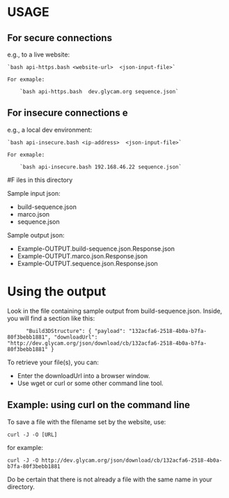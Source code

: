 # USAGE

## For secure connections 
e.g., to a live website:

	`bash api-https.bash <website-url>  <json-input-file>`

	For exmaple:

		`bash api-https.bash  dev.glycam.org sequence.json`

## For insecure connections e
e.g., a local dev environment:

	`bash api-insecure.bash <ip-address>  <json-input-file>`

	For exmaple:

		`bash api-insecure.bash 192.168.46.22 sequence.json`

#F iles in this directory

Sample input json:

* build-sequence.json
* marco.json
* sequence.json

Sample output json:

* Example-OUTPUT.build-sequence.json.Response.json
* Example-OUTPUT.marco.json.Response.json
* Example-OUTPUT.sequence.json.Response.json

# Using the output

Look in the file containing sample output from build-sequence.json.  Inside, 
you will find a section like this:


`      "Build3DStructure": {
        "payload": "132acfa6-2518-4b0a-b7fa-80f3bebb1881",
        "downloadUrl": "http://dev.glycam.org/json/download/cb/132acfa6-2518-4b0a-b7fa-80f3bebb1881"
      }`

To retrieve your file(s), you can:

* Enter the downloadUrl into a browser window.
* Use wget or curl or some other command line tool.

## Example:  using curl on the command line

To save a file with the filename set by the website, use:

`curl -J -O [URL]`

for example:

`curl -J -O http://dev.glycam.org/json/download/cb/132acfa6-2518-4b0a-b7fa-80f3bebb1881`

Do be certain that there is not already a file with the same name in your directory.


